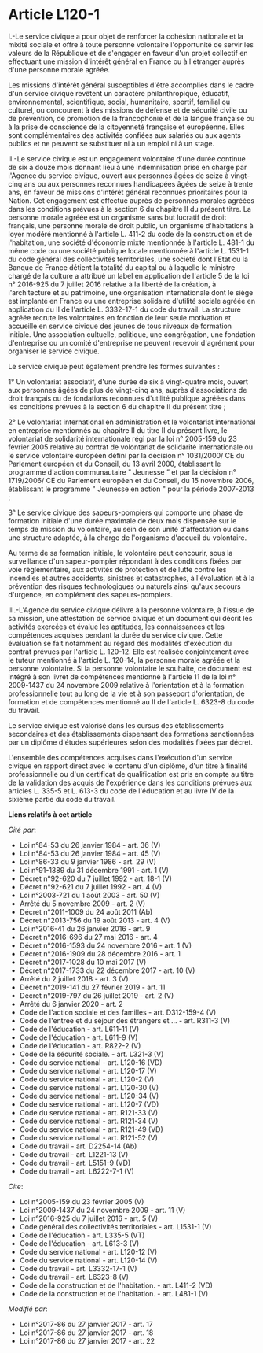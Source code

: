 # Article L120-1

I.-Le service civique a pour objet de renforcer la cohésion nationale et la mixité sociale et offre à toute personne
volontaire l'opportunité de servir les valeurs de la République et de s'engager en faveur d'un projet collectif en effectuant
une mission d'intérêt général en France ou à l'étranger auprès d'une personne morale agréée. 

Les missions d'intérêt général susceptibles d'être accomplies dans le cadre d'un service civique revêtent un caractère
philanthropique, éducatif, environnemental, scientifique, social, humanitaire, sportif, familial ou culturel, ou concourent à
des missions de défense et de sécurité civile ou de prévention, de promotion de la francophonie et de la langue française ou
à la prise de conscience de la citoyenneté française et européenne. Elles sont complémentaires des activités confiées aux
salariés ou aux agents publics et ne peuvent se substituer ni à un emploi ni à un stage. 

II.-Le service civique est un engagement volontaire d'une durée continue de six à douze mois donnant lieu à une indemnisation
prise en charge par l'Agence du service civique, ouvert aux personnes âgées de seize à vingt-cinq ans ou aux personnes
reconnues handicapées âgées de seize à trente ans, en faveur de missions d'intérêt général reconnues prioritaires pour la
Nation. Cet engagement est effectué auprès de personnes morales agréées dans les conditions prévues à la section 6 du
chapitre II du présent titre. La personne morale agréée est un organisme sans but lucratif de droit français, une personne
morale de droit public, un organisme d'habitations à loyer modéré mentionné à l'article L. 411-2 du code de la construction
et de l'habitation, une société d'économie mixte mentionnée à l'article L. 481-1 du même code ou une société publique locale
mentionnée à l'article L. 1531-1 du code général des collectivités territoriales, une société dont l'Etat ou la Banque de
France détient la totalité du capital ou à laquelle le ministre chargé de la culture a attribué un label en application de
l'article 5 de la loi n° 2016-925 du 7 juillet 2016 relative à la liberté de la création, à l'architecture et au patrimoine,
une organisation internationale dont le siège est implanté en France ou une entreprise solidaire d'utilité sociale agréée en
application du II de l'article L. 3332-17-1 du code du travail. La structure agréée recrute les volontaires en fonction de
leur seule motivation et accueille en service civique des jeunes de tous niveaux de formation initiale. Une association
cultuelle, politique, une congrégation, une fondation d'entreprise ou un comité d'entreprise ne peuvent recevoir d'agrément
pour organiser le service civique. 

Le service civique peut également prendre les formes suivantes : 

1° Un volontariat associatif, d'une durée de six à vingt-quatre mois, ouvert aux personnes âgées de plus de vingt-cinq ans,
auprès d'associations de droit français ou de fondations reconnues d'utilité publique agréées dans les conditions prévues à
la section 6 du chapitre II du présent titre ; 

2° Le volontariat international en administration et le volontariat international en entreprise mentionnés au chapitre II du
titre II du présent livre, le volontariat de solidarité internationale régi par la loi n° 2005-159 du 23 février 2005
relative au contrat de volontariat de solidarité internationale ou le service volontaire européen défini par la décision n°
1031/2000/ CE du Parlement européen et du Conseil, du 13 avril 2000, établissant le programme d'action communautaire "
Jeunesse ” et par la décision n° 1719/2006/ CE du Parlement européen et du Conseil, du 15 novembre 2006, établissant le
programme " Jeunesse en action " pour la période 2007-2013 ; 

3° Le service civique des sapeurs-pompiers qui comporte une phase de formation initiale d'une durée maximale de deux mois
dispensée sur le temps de mission du volontaire, au sein de son unité d'affectation ou dans une structure adaptée, à la
charge de l'organisme d'accueil du volontaire. 

Au terme de sa formation initiale, le volontaire peut concourir, sous la surveillance d'un sapeur-pompier répondant à des
conditions fixées par voie réglementaire, aux activités de protection et de lutte contre les incendies et autres accidents,
sinistres et catastrophes, à l'évaluation et à la prévention des risques technologiques ou naturels ainsi qu'aux secours
d'urgence, en complément des sapeurs-pompiers. 

III.-L'Agence du service civique délivre à la personne volontaire, à l'issue de sa mission, une attestation de service
civique et un document qui décrit les activités exercées et évalue les aptitudes, les connaissances et les compétences
acquises pendant la durée du service civique. Cette évaluation se fait notamment au regard des modalités d'exécution du
contrat prévues par l'article L. 120-12. Elle est réalisée conjointement avec le tuteur mentionné à l'article L. 120-14, la
personne morale agréée et la personne volontaire. Si la personne volontaire le souhaite, ce document est intégré à son livret
de compétences mentionné à l'article 11 de la loi n° 2009-1437 du 24 novembre 2009 relative à l'orientation et à la formation
professionnelle tout au long de la vie et à son passeport d'orientation, de formation et de compétences mentionné au II de
l'article L. 6323-8 du code du travail. 

Le service civique est valorisé dans les cursus des établissements secondaires et des établissements dispensant des
formations sanctionnées par un diplôme d'études supérieures selon des modalités fixées par décret. 

L'ensemble des compétences acquises dans l'exécution d'un service civique en rapport direct avec le contenu d'un diplôme,
d'un titre à finalité professionnelle ou d'un certificat de qualification est pris en compte au titre de la validation des
acquis de l'expérience dans les conditions prévues aux articles L. 335-5 et L. 613-3 du code de l'éducation et au livre IV de
la sixième partie du code du travail.

**Liens relatifs à cet article**

_Cité par_:

  - Loi n°84-53 du 26 janvier 1984 - art. 36 (V)
  - Loi n°84-53 du 26 janvier 1984 - art. 45 (V)
  - Loi n°86-33 du 9 janvier 1986 - art. 29 (V)
  - Loi n°91-1389 du 31 décembre 1991 - art. 1 (V)
  - Décret n°92-620 du 7 juillet 1992 - art. 18-1 (V)
  - Décret n°92-621 du 7 juillet 1992 - art. 4 (V)
  - Loi n°2003-721 du 1 août 2003 - art. 50 (V)
  - Arrêté du 5 novembre 2009 - art. 2 (V)
  - Décret n°2011-1009 du 24 août 2011 (Ab)
  - Décret n°2013-756 du 19 août 2013 - art. 4 (V)
  - Loi n°2016-41 du 26 janvier 2016 - art. 9
  - Décret n°2016-696 du 27 mai 2016 - art. 4
  - Décret n°2016-1593 du 24 novembre 2016 - art. 1 (V)
  - Décret n°2016-1909 du 28 décembre 2016 - art. 1
  - Décret n°2017-1028 du 10 mai 2017 (V)
  - Décret n°2017-1733 du 22 décembre 2017 - art. 10 (V)
  - Arrêté du 2 juillet 2018 - art. 3 (V)
  - Décret n°2019-141 du 27 février 2019 - art. 11
  - Décret n°2019-797 du 26 juillet 2019 - art. 2 (V)
  - Arrêté du 6 janvier 2020 - art. 2
  - Code de l'action sociale et des familles - art. D312-159-4 (V)
  - Code de l'entrée et du séjour des étrangers et ... - art. R311-3 (V)
  - Code de l'éducation - art. L611-11 (V)
  - Code de l'éducation - art. L611-9 (V)
  - Code de l'éducation - art. R822-2 (V)
  - Code de la sécurité sociale. - art. L321-3 (V)
  - Code du service national - art. L120-16 (VD)
  - Code du service national - art. L120-17 (V)
  - Code du service national - art. L120-2 (V)
  - Code du service national - art. L120-30 (V)
  - Code du service national - art. L120-34 (V)
  - Code du service national - art. L120-7 (VD)
  - Code du service national - art. R121-33 (V)
  - Code du service national - art. R121-34 (V)
  - Code du service national - art. R121-49 (VD)
  - Code du service national - art. R121-52 (V)
  - Code du travail - art. D2254-14 (Ab)
  - Code du travail - art. L1221-13 (V)
  - Code du travail - art. L5151-9 (VD)
  - Code du travail - art. L6222-7-1 (V)

_Cite_:

  - Loi n°2005-159 du 23 février 2005 (V)
  - Loi n°2009-1437 du 24 novembre 2009 - art. 11 (V)
  - Loi n°2016-925 du 7 juillet 2016 - art. 5 (V)
  - Code général des collectivités territoriales - art. L1531-1 (V)
  - Code de l'éducation - art. L335-5 (VT)
  - Code de l'éducation - art. L613-3 (V)
  - Code du service national - art. L120-12 (V)
  - Code du service national - art. L120-14 (V)
  - Code du travail - art. L3332-17-1 (V)
  - Code du travail - art. L6323-8 (V)
  - Code de la construction et de l'habitation. - art. L411-2 (VD)
  - Code de la construction et de l'habitation. - art. L481-1 (V)

_Modifié par_:

  - Loi n°2017-86 du 27 janvier 2017 - art. 17
  - Loi n°2017-86 du 27 janvier 2017 - art. 18
  - Loi n°2017-86 du 27 janvier 2017 - art. 22
